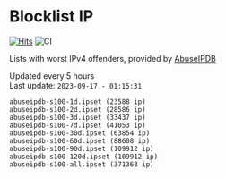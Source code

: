 # Blocklist IP

[![Hits](https://hits.seeyoufarm.com/api/count/incr/badge.svg?url=https%3A%2F%2Fgithub.com%2Fborestad%2Fblocklist-ip%2F&count_bg=%2379C83D&title_bg=%23555555&icon=&icon_color=%23E7E7E7&title=hits&edge_flat=false)](https://hits.seeyoufarm.com)  ![CI](https://img.shields.io/github/workflow/status/borestad/blocklist-ip/CI?style=flat-square)

Lists with worst IPv4 offenders, provided by [AbuseIPDB](https://www.abuseipdb.com/)

<!-- FOOTER-PLACEHOLDER -->
Updated every 5 hours<br>
Last update: `2023-09-17 - 01:15:31`
```
abuseipdb-s100-1d.ipset (23588 ip)
abuseipdb-s100-2d.ipset (28586 ip)
abuseipdb-s100-3d.ipset (33437 ip)
abuseipdb-s100-7d.ipset (41053 ip)
abuseipdb-s100-30d.ipset (63854 ip)
abuseipdb-s100-60d.ipset (88608 ip)
abuseipdb-s100-90d.ipset (109912 ip)
abuseipdb-s100-120d.ipset (109912 ip)
abuseipdb-s100-all.ipset (371363 ip)
```
